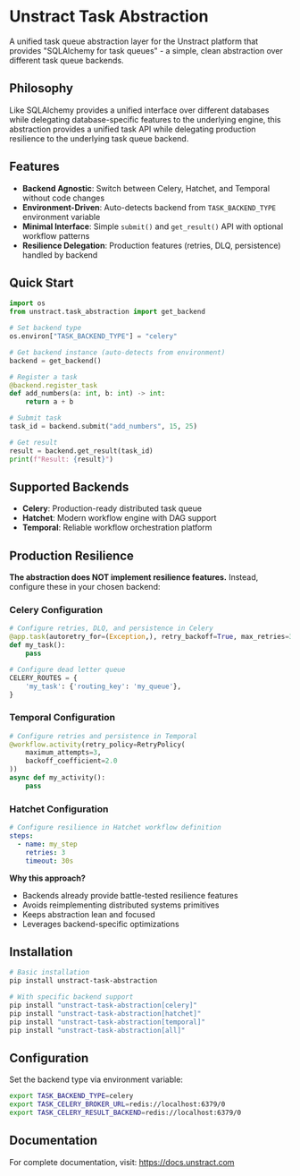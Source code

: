 # Unstract Task Abstraction

A unified task queue abstraction layer for the Unstract platform that provides "SQLAlchemy for task queues" - a simple, clean abstraction over different task queue backends.

## Philosophy

Like SQLAlchemy provides a unified interface over different databases while delegating database-specific features to the underlying engine, this abstraction provides a unified task API while delegating production resilience to the underlying task queue backend.

## Features

- **Backend Agnostic**: Switch between Celery, Hatchet, and Temporal without code changes
- **Environment-Driven**: Auto-detects backend from `TASK_BACKEND_TYPE` environment variable
- **Minimal Interface**: Simple `submit()` and `get_result()` API with optional workflow patterns
- **Resilience Delegation**: Production features (retries, DLQ, persistence) handled by backend

## Quick Start

```python
import os
from unstract.task_abstraction import get_backend

# Set backend type
os.environ["TASK_BACKEND_TYPE"] = "celery"

# Get backend instance (auto-detects from environment)
backend = get_backend()

# Register a task
@backend.register_task
def add_numbers(a: int, b: int) -> int:
    return a + b

# Submit task
task_id = backend.submit("add_numbers", 15, 25)

# Get result
result = backend.get_result(task_id)
print(f"Result: {result}")
```

## Supported Backends

- **Celery**: Production-ready distributed task queue
- **Hatchet**: Modern workflow engine with DAG support
- **Temporal**: Reliable workflow orchestration platform

## Production Resilience

**The abstraction does NOT implement resilience features.** Instead, configure these in your chosen backend:

### Celery Configuration
```python
# Configure retries, DLQ, and persistence in Celery
@app.task(autoretry_for=(Exception,), retry_backoff=True, max_retries=3)
def my_task():
    pass

# Configure dead letter queue
CELERY_ROUTES = {
    'my_task': {'routing_key': 'my_queue'},
}
```

### Temporal Configuration
```python
# Configure retries and persistence in Temporal
@workflow.activity(retry_policy=RetryPolicy(
    maximum_attempts=3,
    backoff_coefficient=2.0
))
async def my_activity():
    pass
```

### Hatchet Configuration
```yaml
# Configure resilience in Hatchet workflow definition
steps:
  - name: my_step
    retries: 3
    timeout: 30s
```

**Why this approach?**
- Backends already provide battle-tested resilience features
- Avoids reimplementing distributed systems primitives
- Keeps abstraction lean and focused
- Leverages backend-specific optimizations

## Installation

```bash
# Basic installation
pip install unstract-task-abstraction

# With specific backend support
pip install "unstract-task-abstraction[celery]"
pip install "unstract-task-abstraction[hatchet]"
pip install "unstract-task-abstraction[temporal]"
pip install "unstract-task-abstraction[all]"
```

## Configuration

Set the backend type via environment variable:

```bash
export TASK_BACKEND_TYPE=celery
export TASK_CELERY_BROKER_URL=redis://localhost:6379/0
export TASK_CELERY_RESULT_BACKEND=redis://localhost:6379/0
```

## Documentation

For complete documentation, visit: https://docs.unstract.com